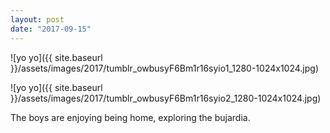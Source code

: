 ```yaml
---
layout: post
date: "2017-09-15"
---
```


![yo yo]({{ site.baseurl }}/assets/images/2017/tumblr_owbusyF6Bm1r16syio1_1280-1024x1024.jpg)

![yo yo]({{ site.baseurl }}/assets/images/2017/tumblr_owbusyF6Bm1r16syio2_1280-1024x1024.jpg)

The boys are enjoying being home, exploring the bujardia.
